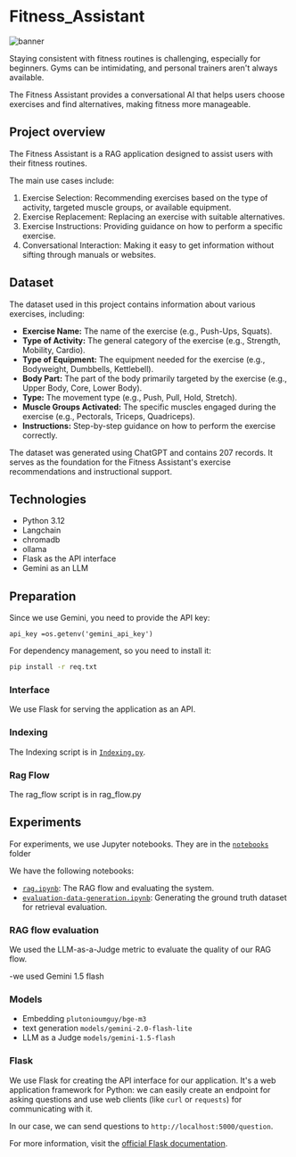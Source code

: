 # Fitness_Assistant


 ![banner](https://github.com/user-attachments/assets/bba3c40f-3653-4c86-b136-1f93b0e580ab)


Staying consistent with fitness routines is challenging,
especially for beginners. Gyms can be intimidating, and personal
trainers aren't always available.

The Fitness Assistant provides a conversational AI that helps
users choose exercises and find alternatives, making fitness more
manageable.


## Project overview

The Fitness Assistant is a RAG application designed to assist
users with their fitness routines.

The main use cases include:

1. Exercise Selection: Recommending exercises based on the type
of activity, targeted muscle groups, or available equipment.
2. Exercise Replacement: Replacing an exercise with suitable
alternatives.
3. Exercise Instructions: Providing guidance on how to perform a
specific exercise.
4. Conversational Interaction: Making it easy to get information
without sifting through manuals or websites.

## Dataset

The dataset used in this project contains information about
various exercises, including:

- **Exercise Name:** The name of the exercise (e.g., Push-Ups, Squats).
- **Type of Activity:** The general category of the exercise (e.g., Strength, Mobility, Cardio).
- **Type of Equipment:** The equipment needed for the exercise (e.g., Bodyweight, Dumbbells, Kettlebell).
- **Body Part:** The part of the body primarily targeted by the exercise (e.g., Upper Body, Core, Lower Body).
- **Type:** The movement type (e.g., Push, Pull, Hold, Stretch).
- **Muscle Groups Activated:** The specific muscles engaged during
the exercise (e.g., Pectorals, Triceps, Quadriceps).
- **Instructions:** Step-by-step guidance on how to perform the
exercise correctly.

The dataset was generated using ChatGPT and contains 207 records. It serves as the foundation for the Fitness Assistant's exercise recommendations and instructional support.

## Technologies

- Python 3.12
- Langchain
- chromadb
- ollama
- Flask as the API interface
- Gemini as an LLM

## Preparation

Since we use Gemini, you need to provide the API key:

 ```
 api_key =os.getenv('gemini_api_key')
 ```

For dependency management, so you need to install it:

```bash
pip install -r req.txt
```

 
### Interface

We use Flask for serving the application as an API.


### Indexing

The Indexing script is in [`Indexing.py`](fitness_assistant/Indexing.py).

### Rag Flow
The rag_flow script is in rag_flow.py

## Experiments

For experiments, we use Jupyter notebooks.
They are in the [`notebooks`](notebooks/) folder

We have the following notebooks:

- [`rag.ipynb`](notebooks/rag-test.ipynb): The RAG flow and evaluating the system.
- [`evaluation-data-generation.ipynb`](notebooks/evaluation-data-generation.ipynb): Generating the ground truth dataset for retrieval evaluation.

 ### RAG flow evaluation

We used the LLM-as-a-Judge metric to evaluate the quality
of our RAG flow.

-we used Gemini 1.5 flash


### Models
- Embedding ```plutonioumguy/bge-m3```
- text generation ```models/gemini-2.0-flash-lite```
- LLM as a Judge ```models/gemini-1.5-flash```

### Flask

We use Flask for creating the API interface for our application.
It's a web application framework for Python: we can easily
create an endpoint for asking questions and use web clients
(like `curl` or `requests`) for communicating with it.

In our case, we can send questions to `http://localhost:5000/question`.

For more information, visit the [official Flask documentation](https://flask.palletsprojects.com/).



 
